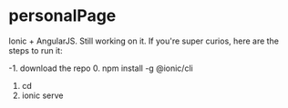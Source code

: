 # personalPage

Ionic + AngularJS. Still working on it. If you're super curios, here are the steps to run it:

-1. download the repo
0. npm install -g @ionic/cli
1. cd <path were you downloaded this>
2. ionic serve


